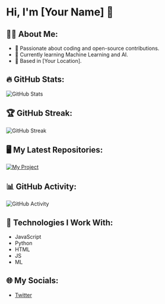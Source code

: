 # Hi, I'm [Your Name] 👋

## 👨‍💻 About Me:
- 🚀 Passionate about coding and open-source contributions.
- 🌱 Currently learning Machine Learning and AI.
- 📍 Based in [Your Location].

## 🔥 GitHub Stats:
![GitHub Stats](https://github-readme-stats.vercel.app/api?username=your-username&show_icons=true&theme=dark)

## 🏆 GitHub Streak:
![GitHub Streak](https://github-readme-streak-stats.herokuapp.com/?user=your-username&theme=dark)

## 🖥️ My Latest Repositories:
[![My Project](https://github-readme-stats.vercel.app/api/pin/?username=your-username&repo=your-repo&theme=dark)](https://github.com/your-username/your-repo)

## 📊 GitHub Activity:
![GitHub Activity](https://github-profile-summary-cards.vercel.app/api/cards/profile-details?username=your-username&theme=dark)

## 🧰 Technologies I Work With:
- JavaScript
- Python
- HTML
- JS
- ML

## 🌐 My Socials:
- [Twitter](https://twitter.com/gauravkanwasi)
